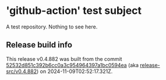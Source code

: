 # 'github-action' test subject

A test repository. Nothing to see here.


## Release build info

This release v0.4.882 was built from the commit [52532d851c392b6cc0a3c954964397a1bc0594ea](https://github.com/kattecon/gh-release-test-ga/tree/52532d851c392b6cc0a3c954964397a1bc0594ea) (aka [release-src/v0.4.882](https://github.com/kattecon/gh-release-test-ga/tree/release-src/v0.4.882)) on 2024-11-09T02:52:17.321Z.
        